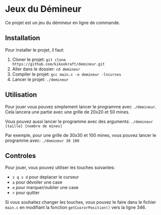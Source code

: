 # Jeux du Démineur
Ce projet est un jeu du démineur en ligne de commande.

## Installation
Pour installer le projet, il faut:
1. Cloner le projet: `git clone https://github.com/kikookraft/demineur.git`
2. Aller dans le dossier: `cd demineur`
3. Compiler le projet: `gcc main.c -o demineur -lncurses`
4. Lancer le projet: `./demineur`


## Utilisation
Pour jouer vous pouvez simplement lancer le programme avec `./demineur`.
Cela lancera une partie avec une grille de 20x20 et 50 mines.

Vous pouvez aussi lancer le programme avec des arguments:
`./demineur [taille] [nombre de mines]`

Par exemple, pour une grille de 30x30 et 100 mines, vous pouvez lancer le programme avec:
`./demineur 30 100`

## Controles
Pour jouer, vous pouvez utiliser les touches suivantes:
- `z q s d` pour deplacer le curseur
- `a` pour dévoiler une case
- `e` pour marquer/oublier une case
- `r` pour quitter

Si vous souhaitez changer les touches, vous pouvez le faire dans le fichier `main.c` en modifiant la fonction `getCusrorPosition()` vers la ligne 346.